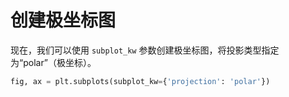 # 创建极坐标图

现在，我们可以使用 `subplot_kw` 参数创建极坐标图，将投影类型指定为“polar”（极坐标）。

```python
fig, ax = plt.subplots(subplot_kw={'projection': 'polar'})
```
